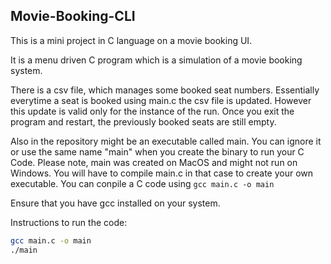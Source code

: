 ## Movie-Booking-CLI

This is a mini project in C language on a movie booking UI.

It is a menu driven C program which is a simulation of a movie booking system.

There is a csv file, which manages some booked seat numbers. Essentially everytime a seat is booked using main.c the csv file
is updated. However this update is valid only for the instance of the run. Once you exit the program and restart, the previously
booked seats are still empty.

Also in the repository might be an executable called main. You can ignore it or use the same name "main" when you create the binary to run your C Code.
Please note, main was created on MacOS and might not run on Windows. You will have to compile main.c in that case to create your own executable. 
You can conpile a C code using `gcc main.c -o main`

Ensure that you have gcc installed on your system.

Instructions to run the code:

```sh
gcc main.c -o main
./main
```
